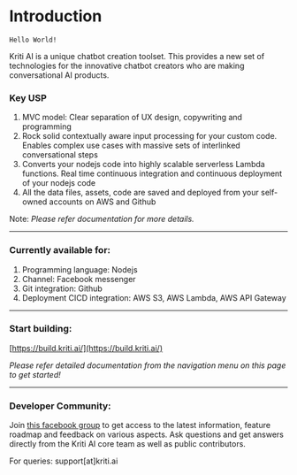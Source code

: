# Introduction

`Hello World!`

Kriti AI is a unique chatbot creation toolset. This provides a new set of technologies for the innovative chatbot creators who are making conversational AI products.

### Key USP

1. MVC model: Clear separation of UX design, copywriting and programming 
2. Rock solid contextually aware input processing for your custom code. Enables complex use cases with massive sets of interlinked conversational steps
3. Converts your nodejs code into highly scalable serverless Lambda functions. Real time continuous integration and continuous deployment of your nodejs code
4. All the data files, assets, code are saved and deployed from your self-owned accounts on AWS and Github

Note: _Please refer documentation for more details._

---

### Currently available for:

1. Programming language: Nodejs
2. Channel: Facebook messenger
3. Git integration: Github
4. Deployment CICD integration: AWS S3, AWS Lambda, AWS API Gateway

---

### Start building:

[https://build.kriti.ai/](https://build.kriti.ai/)

_Please refer detailed documentation from the navigation menu on this page to get started!_

---

### Developer Community:

Join [this facebook group](https://www.facebook.com/groups/689444534571301/ "Kriti AI Creators Hub") to get access to the latest information, feature roadmap and feedback on various aspects. Ask questions and get answers directly from the Kriti AI core team as well as public contributors.

For queries: support\[at\]kriti.ai

